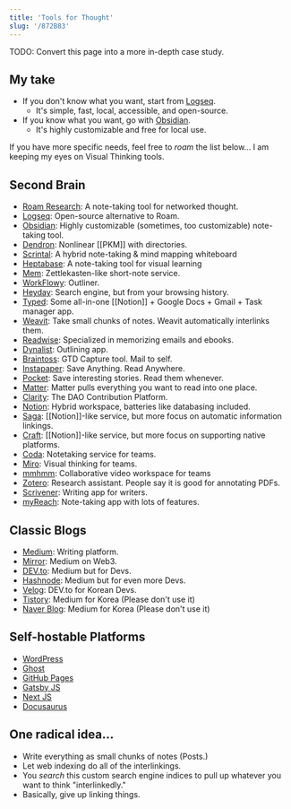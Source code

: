 ```yaml
---
title: 'Tools for Thought'
slug: '/872B83'
---
```


TODO: Convert this page into a more in-depth case study.

## My take

- If you don't know what you want, start from [Logseq](https://logseq.com/).
  - It's simple, fast, local, accessible, and open-source.
- If you know what you want, go with [Obsidian](https://obsidian.md/).
  - It's highly customizable and free for local use.

If you have more specific needs, feel free to _roam_ the list below... I am keeping my eyes on Visual Thinking tools.

## Second Brain

- [Roam Research](https://roamresearch.com/): A note-taking tool for networked thought.
- [Logseq](https://logseq.com/): Open-source alternative to Roam.
- [Obsidian](https://obsidian.md/): Highly customizable (sometimes, too customizable) note-taking tool.
- [Dendron](https://www.dendron.so/): Nonlinear [[PKM]] with directories.
- [Scrintal](https://www.scrintal.com/): A hybrid note-taking & mind mapping whiteboard
- [Heptabase](https://heptabase.com/): A note-taking tool for visual learning
- [Mem](https://get.mem.ai/): Zettlekasten-like short-note service.
- [WorkFlowy](https://workflowy.com/): Outliner.
- [Heyday](https://heyday.xyz/): Search engine, but from your browsing history.
- [Typed](https://typed.do/features): Some all-in-one [[Notion]] + Google Docs + Gmail + Task manager app.
- [Weavit](https://www.weavit.ai/): Take small chunks of notes. Weavit automatically interlinks them.
- [Readwise](https://readwise.io/): Specialized in memorizing emails and ebooks.
- [Dynalist](https://dynalist.io/): Outlining app.
- [Braintoss](https://braintoss.com/): GTD Capture tool. Mail to self.
- [Instapaper](https://www.instapaper.com/): Save Anything. Read Anywhere.
- [Pocket](https://getpocket.com/en/): Save interesting stories. Read them whenever.
- [Matter](https://hq.getmatter.app/): Matter pulls everything you want to read into one place.
- [Clarity](https://www.clarity.so/): The DAO Contribution Platform.
- [Notion](https://www.notion.so/): Hybrid workspace, batteries like databasing included.
- [Saga](https://saga.so/): [[Notion]]-like service, but more focus on automatic information linkings.
- [Craft](https://www.craft.do/): [[Notion]]-like service, but more focus on supporting native platforms.
- [Coda](https://coda.io/): Notetaking service for teams.
- [Miro](https://miro.com/): Visual thinking for teams.
- [mmhmm](https://www.mmhmm.app/home): Collaborative video workspace for teams
- [Zotero](https://www.zotero.org/): Research assistant. People say it is good for annotating PDFs.
- [Scrivener](https://www.literatureandlatte.com/scrivener/overview): Writing app for writers.
- [myReach](https://myreach.io/features/): Note-taking app with lots of features.

## Classic Blogs

- [Medium](https://medium.com/): Writing platform.
- [Mirror](https://mirror.xyz/): Medium on Web3.
- [DEV.to](https://dev.to/): Medium but for Devs.
- [Hashnode](https://hashnode.com/): Medium but for even more Devs.
- [Velog](https://velog.io/): DEV.to for Korean Devs.
- [Tistory](https://www.tistory.com/): Medium for Korea (Please don't use it)
- [Naver Blog](https://blog.naver.com): Medium for Korea (Please don't use it)

## Self-hostable Platforms

- [WordPress](https://wordpress.org/)
- [Ghost](https://ghost.org/)
- [GitHub Pages](https://pages.github.com/)
- [Gatsby JS](https://www.gatsbyjs.com/)
- [Next JS](https://nextjs.org/)
- [Docusaurus](https://docusaurus.io/)

## One radical idea...

- Write everything as small chunks of notes (Posts.)
- Let web indexing do all of the interlinkings.
- You _search_ this custom search engine indices to pull up whatever you want to think "interlinkedly."
- Basically, give up linking things.
